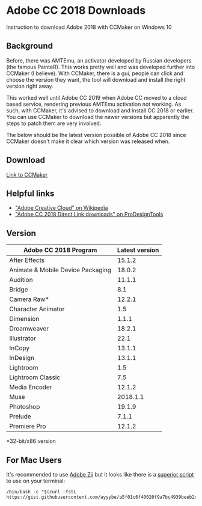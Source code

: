 # Adobe CC 2018 Downloads
Instruction to download Adobe 2018 with CCMaker on Windows 10

## Background
Before, there was AMTEmu, an activator developed by Russian developers (the famous PainteR). This works pretty well and was developed further into CCMaker (I believe). With CCMaker, there is a gui, people can click and choose the version they want, the tool will download and install the right version right away.

This worked well until Adobe CC 2019 when Adobe CC moved to a cloud based service, rendering previous AMTEmu activation not working. As such, with CCMaker, it's advised to download and install CC 2018 or earlier. You can use CCMaker to download the newer versions but apparently the steps to patch them are very involved.

The below should be the latest version possible of Adobe CC 2018 since CCMaker doesn't make it clear which version was released when.

## Download
[Link to CCMaker](https://official-ccmaker.com/)

## Helpful links
* ["Adobe Creative Cloud" on Wikipedia](https://en.wikipedia.org/wiki/Adobe_Creative_Cloud)
* ["Adobe CC 2018 Direct Link downloads" on ProDesignTools](https://prodesigntools.com/adobe-cc-2018-direct-download-links.html)

## Version

| Adobe CC 2018 Program | Latest version |
|--- | ---|
| After Effects | 15.1.2 |
| Animate & Mobile Device Packaging | 18.0.2 |
| Audition | 11.1.1 |
| Bridge | 8.1 |
| Camera Raw* | 12.2.1 |
| Character Animator | 1.5 |
| Dimension | 1.1.1 |
| Dreamweaver | 18.2.1 |
| Illustrator | 22.1 |
| InCopy | 13.1.1 |
| InDesign | 13.1.1 |
| Lightroom | 1.5 |
| Lightroom Classic | 7.5 |
| Media Encoder | 12.1.2 |
| Muse | 2018.1.1 |
| Photoshop | 19.1.9 |
| Prelude | 7.1.1 |
| Premiere Pro | 12.1.2 |

\*32-bit/x86 version

## For Mac Users
It's recommended to use [Adobe Zii](https://ziipatcher.com/) but it looks like there is a [superior script](https://www.reddit.com/r/AdobeZii/comments/fmv3sm/download_cc_2020_old_versions_directly_from_adobe/) to use on your terminal:

````terminal
/bin/bash -c "$(curl -fsSL https://gist.githubusercontent.com/ayyybe/a5f01c6f40020f9a7bc4939beeb2df1d/raw/install.sh)"
````

